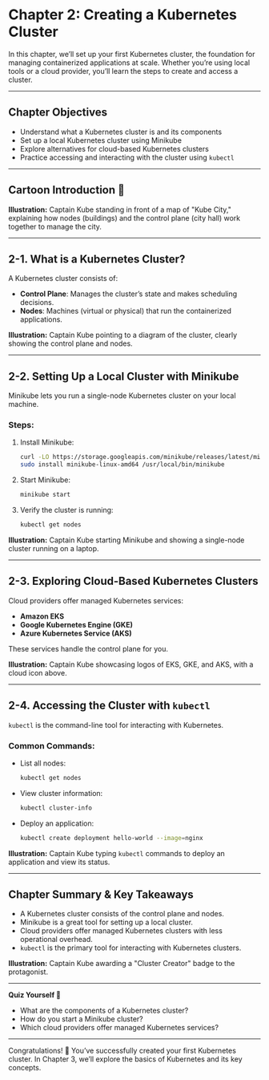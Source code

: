 # Chapter 2: Creating a Kubernetes Cluster

In this chapter, we’ll set up your first Kubernetes cluster, the foundation for managing containerized applications at scale. Whether you’re using local tools or a cloud provider, you’ll learn the steps to create and access a cluster.

---

## Chapter Objectives

- Understand what a Kubernetes cluster is and its components
- Set up a local Kubernetes cluster using Minikube
- Explore alternatives for cloud-based Kubernetes clusters
- Practice accessing and interacting with the cluster using `kubectl`

---

## Cartoon Introduction 🎨

**Illustration:**
Captain Kube standing in front of a map of "Kube City," explaining how nodes (buildings) and the control plane (city hall) work together to manage the city.

---

## 2-1. What is a Kubernetes Cluster?

A Kubernetes cluster consists of:
- **Control Plane**: Manages the cluster’s state and makes scheduling decisions.
- **Nodes**: Machines (virtual or physical) that run the containerized applications.

**Illustration:**
Captain Kube pointing to a diagram of the cluster, clearly showing the control plane and nodes.

---

## 2-2. Setting Up a Local Cluster with Minikube

Minikube lets you run a single-node Kubernetes cluster on your local machine.

### Steps:
1. Install Minikube:
   ```bash
   curl -LO https://storage.googleapis.com/minikube/releases/latest/minikube-linux-amd64
   sudo install minikube-linux-amd64 /usr/local/bin/minikube
   ```

2. Start Minikube:
   ```bash
   minikube start
   ```

3. Verify the cluster is running:
   ```bash
   kubectl get nodes
   ```

**Illustration:**
Captain Kube starting Minikube and showing a single-node cluster running on a laptop.

---

## 2-3. Exploring Cloud-Based Kubernetes Clusters

Cloud providers offer managed Kubernetes services:
- **Amazon EKS**
- **Google Kubernetes Engine (GKE)**
- **Azure Kubernetes Service (AKS)**

These services handle the control plane for you.

**Illustration:**
Captain Kube showcasing logos of EKS, GKE, and AKS, with a cloud icon above.

---

## 2-4. Accessing the Cluster with `kubectl`

`kubectl` is the command-line tool for interacting with Kubernetes.

### Common Commands:
- List all nodes:
  ```bash
  kubectl get nodes
  ```
- View cluster information:
  ```bash
  kubectl cluster-info
  ```
- Deploy an application:
  ```bash
  kubectl create deployment hello-world --image=nginx
  ```

**Illustration:**
Captain Kube typing `kubectl` commands to deploy an application and view its status.

---

## Chapter Summary & Key Takeaways

- A Kubernetes cluster consists of the control plane and nodes.
- Minikube is a great tool for setting up a local cluster.
- Cloud providers offer managed Kubernetes clusters with less operational overhead.
- `kubectl` is the primary tool for interacting with Kubernetes clusters.

**Illustration:**
Captain Kube awarding a "Cluster Creator" badge to the protagonist.

---

**Quiz Yourself 🤔**
- What are the components of a Kubernetes cluster?
- How do you start a Minikube cluster?
- Which cloud providers offer managed Kubernetes services?

---

Congratulations! 🎉 You’ve successfully created your first Kubernetes cluster. In Chapter 3, we’ll explore the basics of Kubernetes and its key concepts.
